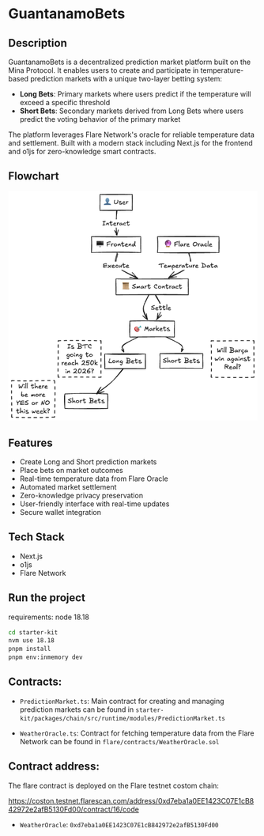 # GuantanamoBets

## Description

GuantanamoBets is a decentralized prediction market platform built on the Mina Protocol. It enables users to create and participate in temperature-based prediction markets with a unique two-layer betting system:

- **Long Bets**: Primary markets where users predict if the temperature will exceed a specific threshold
- **Short Bets**: Secondary markets derived from Long Bets where users predict the voting behavior of the primary market

The platform leverages Flare Network's oracle for reliable temperature data and settlement. Built with a modern stack including Next.js for the frontend and o1js for zero-knowledge smart contracts.

## Flowchart

![Flowchart](./flowchart.png)

## Features

- Create Long and Short prediction markets
- Place bets on market outcomes
- Real-time temperature data from Flare Oracle
- Automated market settlement
- Zero-knowledge privacy preservation
- User-friendly interface with real-time updates
- Secure wallet integration

## Tech Stack

- Next.js
- o1js
- Flare Network

## Run the project

requirements:
node 18.18

```bash
cd starter-kit
nvm use 18.18
pnpm install
pnpm env:inmemory dev
```

## Contracts:

- `PredictionMarket.ts`: Main contract for creating and managing prediction markets can be found in `starter-kit/packages/chain/src/runtime/modules/PredictionMarket.ts`

- `WeatherOracle.ts`: Contract for fetching temperature data from the Flare Network can be found in `flare/contracts/WeatherOracle.sol`

## Contract address:

The flare contract is deployed on the Flare testnet costom chain:

https://coston.testnet.flarescan.com/address/0xd7eba1a0EE1423C07E1cB842972e2afB5130Fd00/contract/16/code

- `WeatherOracle`: `0xd7eba1a0EE1423C07E1cB842972e2afB5130Fd00`
